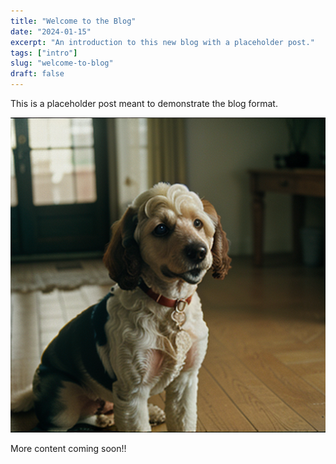 ```yaml
---
title: "Welcome to the Blog"
date: "2024-01-15"
excerpt: "An introduction to this new blog with a placeholder post."
tags: ["intro"]
slug: "welcome-to-blog"
draft: false
---
```


This is a placeholder post meant to demonstrate the blog format.

![Welcome to the Blog Image](./00057-1398843708.png)

More content coming soon!!  
